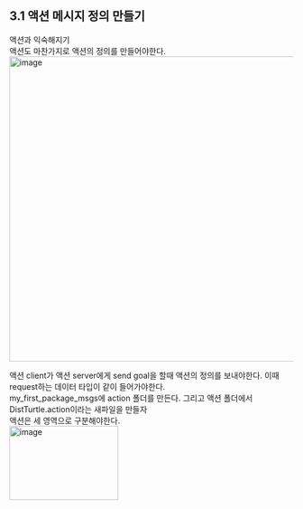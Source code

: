 ## 3.1 액션 메시지 정의 만들기
액션과 익숙해지기     
액션도 마찬가지로 액션의 정의를 만들어야한다.    
<img width="960" height="540" alt="image" src="https://github.com/user-attachments/assets/c7c0b054-6dbb-4c88-8f3e-8cad94c28947" />       

액션 client가 액션 server에게 send goal을 할때 액션의 정의를 보내야한다. 이때 request하는 데이터 타입이 같이 들어가야한다.      
my_first_package_msgs에 action 폴더를 만든다. 그리고 액션 폴더에서 DistTurtle.action이라는 새파일을 만들자      
액션은 세 영역으로 구분해야한다.     
<img width="193" height="131" alt="image" src="https://github.com/user-attachments/assets/225afc27-4108-4187-9417-1ca15526c17c" />       


